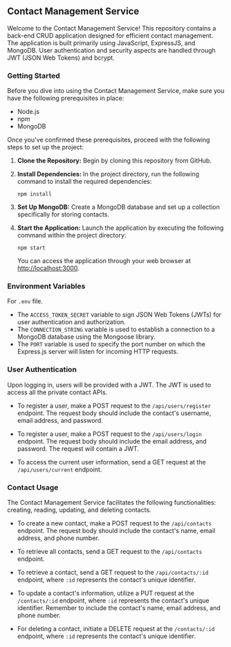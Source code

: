 ## Contact Management Service

Welcome to the Contact Management Service! This repository contains a back-end CRUD application designed for efficient contact management. The application is built primarily using JavaScript, ExpressJS, and MongoDB. User authentication and security aspects are handled through JWT (JSON Web Tokens) and bcrypt.

### Getting Started

Before you dive into using the Contact Management Service, make sure you have the following prerequisites in place:

- Node.js
- npm
- MongoDB

Once you've confirmed these prerequisites, proceed with the following steps to set up the project:

1. **Clone the Repository:** Begin by cloning this repository from GitHub.

2. **Install Dependencies:** In the project directory, run the following command to install the required dependencies:

   ```
   npm install
   ```

3. **Set Up MongoDB:** Create a MongoDB database and set up a collection specifically for storing contacts.

4. **Start the Application:** Launch the application by executing the following command within the project directory:

   ```
   npm start
   ```

   You can access the application through your web browser at [http://localhost:3000](http://localhost:3000).

### Environment Variables

For `.env` file.
- The `ACCESS_TOKEN_SECRET` variable to sign JSON Web Tokens (JWTs) for user authentication and authorization.
- The `CONNECTION_STRING` variable is used to establish a connection to a MongoDB database using the Mongoose library. 
- The `PORT` variable is used to specify the port number on which the Express.js server will listen for incoming HTTP requests.

### User Authentication

Upon logging in, users will be provided with a JWT. The JWT is used to access all the private contact APIs.

- To register a user, make a POST request to the `/api/users/register` endpoint. The request body should include the contact's username, email address, and password.

- To register a user, make a POST request to the `/api/users/login` endpoint. The request body should include the email address, and password. The request will contain a JWT.

- To access the current user information, send a GET request at the `/api/users/current` endpoint.

### Contact Usage

The Contact Management Service facilitates the following functionalities: creating, reading, updating, and deleting contacts.

- To create a new contact, make a POST request to the `/api/contacts` endpoint. The request body should include the contact's name, email address, and phone number.

- To retrieve all contacts, send a GET request to the `/api/contacts` endpoint.

- To retrieve a contact, send a GET request to the `/api/contacts/:id` endpoint, where `:id` represents the contact's unique identifier.

- To update a contact's information, utilize a PUT request at the `/contacts/:id` endpoint, where `:id` represents the contact's unique identifier. Remember to include the contact's name, email address, and phone number.

- For deleting a contact, initiate a DELETE request at the `/contacts/:id` endpoint, where `:id` represents the contact's unique identifier.
